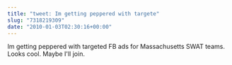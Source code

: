 ```yaml
---
title: "tweet: Im getting peppered with targete"
slug: "7318219309"
date: "2010-01-03T02:30:16+00:00"
---
```

Im getting peppered with targeted FB ads for Massachusetts SWAT teams. Looks cool. Maybe I'll join.